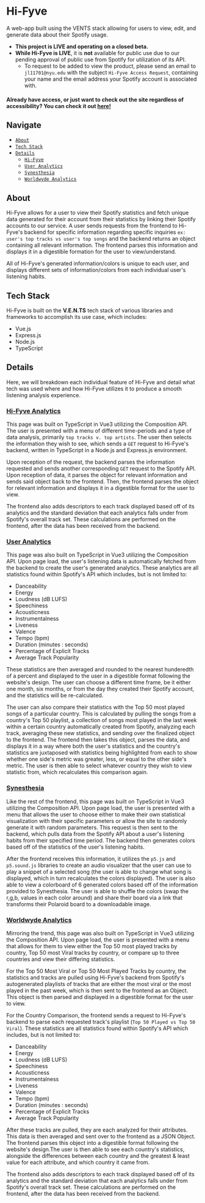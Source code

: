 # Hi-Fyve

A web-app built using the VENTS stack allowing for users to view, edit, and generate data about their Spotify usage. 
- <strong>This project is LIVE and operating on a closed beta.
- While Hi-Fyve is LIVE</strong>, it is <strong>not</strong> available for public use due to our pending approval of public use from Spotify for utilization of its API. 
  - To request to be added to view the product, please send an email to `jl11701@nyu.edu` with the subject `Hi-Fyve Access Request`, containing your name and the email address your Spotify account is associated with.

#### Already have access, or just want to check out the site regardless of accessibility? You can check it out <a href="https://hi-fyve.onrender.com">here!</a>

## Navigate
- [`About`](#about)
- [`Tech Stack`](#tech-stack)
- [`Details`](#details)
  - [`Hi-Fyve`](#hi-fyve-analytics)
  - [`User Analytics`](#user-analytics)
  - [`Synesthesia`](#synesthesia)
  - [`Worldwyde Analytics`](#worldwyde-analytics)

## **About**

Hi-Fyve allows for a user to view their Spotify statistics and fetch unique data generated for their account from their statistics by linking their Spotify accounts to our service. A user sends requests from the frontend to Hi-Fyve's backend for specific information regarding specific inquiries `ex: user's top tracks vs user's top songs` and the backend returns an object containing all relevant information. The frontend parses this information and displays it in a digestible formation for the user to view/understand.

All of Hi-Fyve's generated information/colors is unique to each user, and displays different sets of information/colors from each individual user's listening habits.

## **Tech Stack**

Hi-Fyve is built on the <strong>V.E.N.TS</strong> tech stack of various libraries and frameworks to accomplish its use case, which includes:
- Vue.js
- Express.js
- Node.js
- TypeScript

## Details

Here, we will breakdown each individual feature of Hi-Fyve and detail what tech was used where and how Hi-Fyve utilizes it to produce a smooth listening analysis experience.

### <ins>**Hi-Fyve Analytics**</ins>
This page was built on TypeScript in Vue3 utilizing the Composition API. The user is presented with a menu of different time-periods and a type of data analysis, primarily `top tracks v. top artists`. The user then selects the information they wish to see, which sends a `GET` request to Hi-Fyve's backend, written in TypeScript in a Node.js and Express.js environment. 

Upon reception of the request, the backend parses the information requested and sends another corresponding `GET` request to the Spotify API. Upon reception of data, it parses the object for relevant information and sends said object back to the frontend. Then, the frontend parses the object for relevant information and displays it in a digestible format for the user to view.

The frontend also adds descriptors to each track displayed based off of its analytics and the standard deviation that each analytics falls under from Spotify's overall track set. These calculations are performed on the frontend, after the data has been received from the backend.

### <ins>**User Analytics**</ins>
This page was also built on TypeScript in Vue3 utilizing the Composition API. Upon page load, the user's listening data is automatically fetched from the backend to create the user's generated analytics. These analytics are all statistics found within Spotify's API which includes, but is not limited to:
- Danceability
- Energy
- Loudness (dB LUFS)
- Speechiness
- Acousticness
- Instrumentalness
- Liveness
- Valence
- Tempo (bpm)
- Duration (minutes : seconds)
- Percentage of Explicit Tracks
- Average Track Popularity

These statistics are then averaged and rounded to the nearest hunderedth of a percent and displayed to the user in a digestible format following the website's design. The user can choose a different time frame, be it either one month, six months, or from the day they created their Spotify account, and the statistics will be re-calculated. 

The user can also compare their statistics with the Top 50 most played songs of a particular country. This is calculated by pulling the songs from a country's Top 50 playlist, a collection of songs most played in the last week within a certain country automatically created from Spotify, analyzing each track, averaging these new statistics, and sending over the finalized object to the frontend. The frontend then takes this object, parses the data, and displays it in a way where both the user's statistics and the country's statistics are juxtaposed with statistics being highlighted from each to show whether one side's metric was greater, less, or equal to the other side's metric. The user is then able to select whatever country they wish to view statistic from, which recalculates this comparison again.

### <ins>**Synesthesia**</ins>
Like the rest of the frontend, this page was built on TypeScript in Vue3 utilizing the Composition API. Upon page load, the user is presented with a menu that allows the user to choose either to make their own statistical visualization with their specific parameters or allow the site to randomly generate it with random parameters. This request is then sent to the backend, which pulls data from the Spotify API about a user's listening habits from their specified time period. The backend then generates colors based off of the statistics of the user's listening habits. 

After the frontend receives this information, it utilizes the `p5.js` and `p5.sound.js` libraries to create an audio visualizer that the user can use to play a snippet of a selected song (the user is able to change what song is displayed, which in turn recalculates the colors displayed). The user is also able to view a colorboard of 6 generated colors based off of the information provided to Synesthesia. The user is able to shuffle the colors (swap the r,g,b, values in each color around) and share their board via a link that transforms their Polaroid board to a downloadable image.

### <ins>**Worldwyde Analytics**</ins>
Mirroring the trend, this page was also built on TypeScript in Vue3 utilizing the Composition API. Upon page load, the user is presented with a menu that allows for them to view either the Top 50 most played tracks by country, Top 50 most Viral tracks by country, or compare up to three countries and view their differing statistics. 

For the Top 50 Most Viral or Top 50 Most Played Tracks by country, the statistics and tracks are pulled using Hi-Fyve's backend from Spotify's autogenerated playlists of tracks that are either the most viral or the most played in the past week, which is then sent to the frontend as an Object. This object is then parsed and displayed in a digestible format for the user to view.

For the Country Comparison, the frontend sends a request to Hi-Fyve's backend to parse each requested track's playlist (`Top 50 Played vs Top 50 Viral`). These statistics are all statistics found within Spotify's API which includes, but is not limited to:
- Danceability
- Energy
- Loudness (dB LUFS)
- Speechiness
- Acousticness
- Instrumentalness
- Liveness
- Valence
- Tempo (bpm)
- Duration (minutes : seconds)
- Percentage of Explicit Tracks
- Average Track Popularity

After these tracks are pulled, they are each analyzed for their attributes. This data is then averaged and sent over to the frontend as a JSON Object. The frontend parses this object into a digestible format following the website's design.The user is then able to see each country's statistics, alongside the differences between each country and the greatest & least value for each attribute, and which country it came from.

The frontend also adds descriptors to each track displayed based off of its analytics and the standard deviation that each analytics falls under from Spotify's overall track set. These calculations are performed on the frontend, after the data has been received from the backend.
